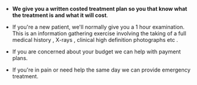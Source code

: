 + **We give you a written costed treatment plan so you that know what the treatment is and what it will cost**.    

+ If you're a new patient, we'll normally give you a 1 hour examination. This is an information gathering exercise involving the taking of a full medical history ,  X-rays , clinical high definition photographs etc .  

+ If you are concerned about your budget we can help with payment plans.  

+ If you're in pain or need help the same day we can provide emergency treatment.
